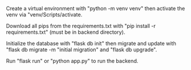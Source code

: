 Create a virtual environment with "python -m venv venv" then activate the venv via "venv/Scripts/activate. 

Download all pips from the requirements.txt with "pip install -r requirements.txt" (must be in backend directory). 

Initialize the database with "flask db init" then migrate and update with "flask db migrate -m "initial migration" and "flask db upgrade". 

Run "flask run" or "python app.py" to run the backend.
